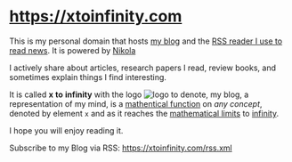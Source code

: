 # https://xtoinfinity.com

This is my personal domain that hosts [my blog](https://xtoinfinity.com/) and the [RSS reader I use to read news](http://news.xtoinfinity.com/).
It is powered by [Nikola](https://getnikola.com/)

I actively share about articles, research papers I read, review books, and sometimes explain things I find interesting.

It is called **x** **to** **infinity** with the logo ![logo](https://dl.dropboxusercontent.com/s/9wfngl1x5h25309/xtoinfinity-logo2.png) to denote,
my blog, a representation of my mind, is a [mathentical function](https://en.wikipedia.org/wiki/Function_(mathematics)) on _any concept_, denoted by element `x` and as it reaches the [mathematical limits](https://www.mathsisfun.com/calculus/limits.html) to [infinity](https://www.mathsisfun.com/numbers/infinity.html).

I hope you will enjoy reading it.

Subscribe to my Blog via RSS: https://xtoinfinity.com/rss.xml


